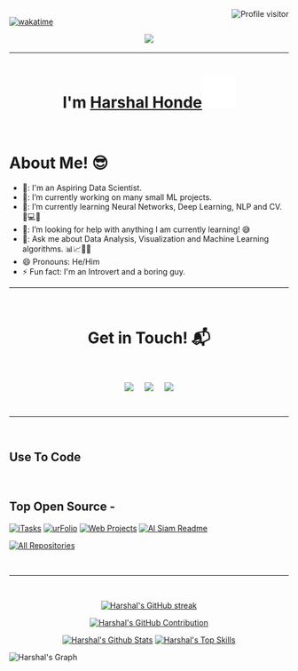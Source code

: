 <!--
<h2 align="center">
  Welcome to Resiliency clan!
  <img src="https://media.giphy.com/media/hvRJCLFzcasrR4ia7z/giphy.gif" width="28">
</h2>
-->

<!--
<p align="center">
  <a href="https://github.com/Harry262000"><img src="https://readme-typing-svg.herokuapp.com/?lines=Self%20Taught%20Programmer;Front%20End%20Developer;1.5%2B%20years%20of%20coding%20experience;Always%20learning%20new%20things&center=true&width=380&height=45"></a>
</p>
-->

<a href="https://komarev.com/ghpvc/?username=Harry262000">
  <img align="right" src="https://komarev.com/ghpvc/?username=Harry262000&label=Visitors&color=0e75b6&style=flat" alt="Profile visitor" />
</a>

[![wakatime](https://wakatime.com/badge/user/eebb3dd8-d9b2-40de-9b88-6fd6cac99dbc.svg)](https://wakatime.com/@eebb3dd8-d9b2-40de-9b88-6fd6cac99dbc)

<p align="center">
  <img src="https://miro.medium.com/max/2048/1*OohqW5DGh9CQS4hLY5FXzA.png" height="230"/>
</p>
<hr>
<h1 align="center">I'm <a href="https://github.com/Aryagm">Harshal Honde<a><img src="https://github.com/Kathryn-Jie/Kathryn-Jie/blob/main/wave.gif" width="60px"/></h1>
<Br>
<h1>About Me! 😎</h1>

- 🏫: I'm an Aspiring Data Scientist.
- 🔭: I’m currently working on many small ML projects.
- 🌱: I’m currently learning Neural Networks, Deep Learning, NLP and CV. 🧠💻🤖
- 🤔: I’m looking for help with anything I am currently learning! 😅
- 💬: Ask me about Data Analysis, Visualization and Machine Learning algorithms. 📊📈🤖🧠
- 😄  Pronouns: He/Him
- ⚡  Fun fact: I'm an Introvert and a boring guy.

<hr>
<Br>
<h1 align="center">Get in Touch! 📬</h1>
<Br>
<p align="center">
  <a href="https://www.linkedin.com/in/harshalhonde268/" target="blank"><img align="center" src="https://img.shields.io/badge/Harshal%20Honde-0077B5?style=for-the-badge&logo=linkedin&logoColor=white" /></a> &nbsp;&nbsp;&nbsp;  <a href="mailto:Harshalhonde50@protonmail.com" target="blank"><img align="center" src="https://img.shields.io/badge/Harshalhonde50@protonmail.com-D14836?style=for-the-badge&logo=gmail&logoColor=white" /></a>    &nbsp;&nbsp;&nbsp;       <a href="https://github.com/Harry262000" target="blank"><img align="center" src="https://img.shields.io/badge/Harshal-100000?style=for-the-badge&logo=github&logoColor=white" /></a>
</p>
<Br>
<hr>
<Br>

## Use To Code

<br/>

## Top Open Source -

[![iTasks](https://github-readme-stats.vercel.app/api/pin/?username=Harry262000&repo=itasks&border_color=7F3FBF&bg_color=0D1117&title_color=C9D1D9&text_color=8B949E&icon_color=7F3FBF)](https://github.com/)
[![urFolio](https://github-readme-stats.vercel.app/api/pin/?username=Harry262000&repo=urfolio&border_color=7F3FBF&bg_color=0D1117&title_color=C9D1D9&text_color=8B949E&icon_color=7F3FBF)](https://github.com/)
[![Web Projects](https://github-readme-stats.vercel.app/api/pin/?username=Harry262000&repo=web-projects&border_color=7F3FBF&bg_color=0D1117&title_color=C9D1D9&text_color=8B949E&icon_color=7F3FBF)](https://github.com/)
[![Al Siam Readme](https://github-readme-stats.vercel.app/api/pin/?username=Harry262000&repo=alsiam&border_color=7F3FBF&bg_color=0D1117&title_color=C9D1D9&text_color=8B949E&icon_color=7F3FBF)](https://github.com/)

<p align="left">
  <a href="https://github.com/Harry262000?tab=repositories" target="_blank"><img alt="All Repositories" title="All Repositories" src="https://img.shields.io/badge/-All%20Repos-2962FF?style=for-the-badge&logo=koding&logoColor=white"/></a>
</p>

<br/>
<hr/>
<br/>

<p align="center">
  <a href="https://github.com/Harry262000">
    <img src="https://github-readme-streak-stats.herokuapp.com/?user=Harry262000&theme=radical&border=7F3FBF&background=0D1117" alt="Harshal's GitHub streak"/>
  </a>
</p>

<p align="center">
  <a href="https://github.com/Harry262000">
    <img src="https://github-profile-summary-cards.vercel.app/api/cards/profile-details?username=Harry262000&theme=radical" alt="Harshal's GitHub Contribution"/>
  </a>
</p>

<p align="center">
  <a href="https://github.com/Harry262000"><img alt="Harshal's Github Stats" src="https://denvercoder1-github-readme-stats.vercel.app/api?username=Harry262000&show_icons=true&count_private=true&theme=react&border_color=7F3FBF&bg_color=0D1117&title_color=F85D7F&icon_color=F8D866" height="192px" width="49.5%"/></a>
  <a href="https://github.com/Harry262000"><img alt="Harshal's Top Skills" src="https://denvercoder1-github-readme-stats.vercel.app/api/top-langs/?username=Harry262000&langs_count=8&layout=compact&theme=react&border_color=7F3FBF&bg_color=0D1117&title_color=F85D7F&icon_color=F8D866" height="192px" width="49.5%"/></a>
  <br/>
</p>

![Harshal's Graph](https://github-readme-activity-graph.vercel.app/graph?username=Harry262000&custom_title=%20Harshal's%20GitHub%20Activity%20Graph&bg_color=0D1117&color=7F3FBF&line=7F3FBF&point=7F3FBF&area_color=FFFFFF&title_color=FFFFFF&area=true)
